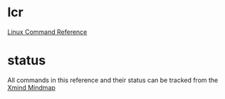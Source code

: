 lcr
===

[Linux Command Reference](http://lcr.xdays.me)


status
===

All commands in this reference and their status can be tracked from the [Xmind Mindmap](./lcr.xmind)
